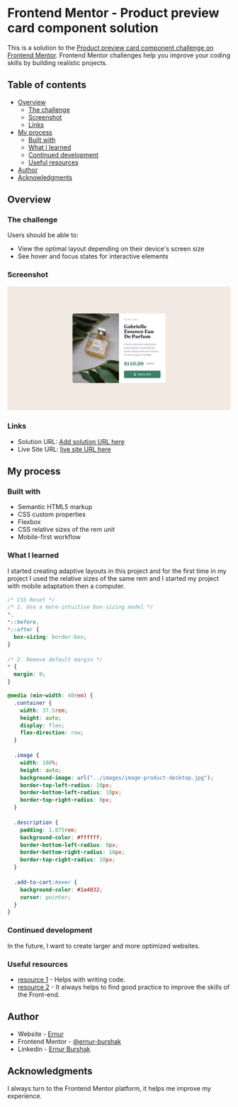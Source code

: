 # Frontend Mentor - Product preview card component solution

This is a solution to the [Product preview card component challenge on Frontend Mentor](https://www.frontendmentor.io/challenges/product-preview-card-component-GO7UmttRfa). Frontend Mentor challenges help you improve your coding skills by building realistic projects.

## Table of contents

- [Overview](#overview)
  - [The challenge](#the-challenge)
  - [Screenshot](#screenshot)
  - [Links](#links)
- [My process](#my-process)
  - [Built with](#built-with)
  - [What I learned](#what-i-learned)
  - [Continued development](#continued-development)
  - [Useful resources](#useful-resources)
- [Author](#author)
- [Acknowledgments](#acknowledgments)

## Overview

### The challenge

Users should be able to:

- View the optimal layout depending on their device's screen size
- See hover and focus states for interactive elements

### Screenshot

![](./design/desktop-design.jpg)

### Links

- Solution URL: [Add solution URL here](https://github.com/ernur-burshak/Product-preview-card-component)
- Live Site URL: [live site URL here](https://ernur-burshak.github.io/Product-preview-card-component/)

## My process

### Built with

- Semantic HTML5 markup
- CSS custom properties
- Flexbox
- CSS relative sizes of the rem unit
- Mobile-first workflow

### What I learned

I started creating adaptive layouts in this project and for the first time in my project I used the relative sizes of the same rem and I started my project with mobile adaptation then a computer.

```css
/* CSS Reset */
/* 1. Use a more-intuitive box-sizing model */
*,
*::before,
*::after {
  box-sizing: border-box;
}

/* 2. Remove default margin */
* {
  margin: 0;
}
```

```css
@media (min-width: 48rem) {
  .container {
    width: 37.5rem;
    height: auto;
    display: flex;
    flex-direction: row;
  }

  .image {
    width: 100%;
    height: auto;
    background-image: url("../images/image-product-desktop.jpg");
    border-top-left-radius: 10px;
    border-bottom-left-radius: 10px;
    border-top-right-radius: 0px;
  }

  .description {
    padding: 1.875rem;
    background-color: #ffffff;
    border-bottom-left-radius: 0px;
    border-bottom-right-radius: 10px;
    border-top-right-radius: 10px;
  }

  .add-to-cart:hover {
    background-color: #1a4032;
    cursor: pointer;
  }
}
```

### Continued development

In the future, I want to create larger and more optimized websites.

### Useful resources

- [resource 1](https://chatgpt.com/) - Helps with writing code.
- [resource 2](https://www.frontendmentor.io/) - It always helps to find good practice to improve the skills of the Front-end.

## Author

- Website - [Ernur](https://ernur-burshak.github.io/Product-preview-card-component/)
- Frontend Mentor - [@ernur-burshak](https://www.frontendmentor.io/profile/ernur-burshak)
- Linkedin - [Ernur Burshak](https://www.linkedin.com/in/ernur-burshak-7b6b0b31b?utm_source=share&utm_campaign=share_via&utm_content=profile&utm_medium=android_app)

## Acknowledgments

I always turn to the Frontend Mentor platform, it helps me improve my experience.
